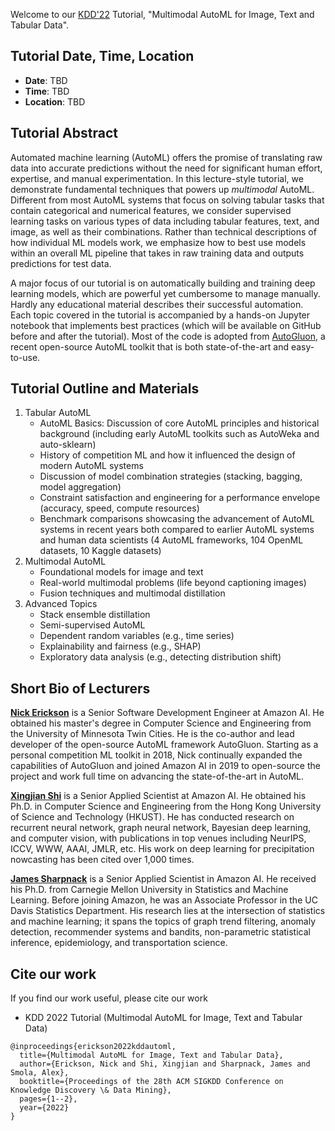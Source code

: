 Welcome to our [KDD'22](https://kdd.org/kdd2022/) Tutorial, "Multimodal AutoML for Image, Text and Tabular Data".

##  Tutorial Date, Time, Location
- **Date**: TBD
- **Time**: TBD
- **Location**: TBD


## Tutorial Abstract

Automated machine learning (AutoML) offers the promise of translating raw data into accurate predictions without the need for significant human effort, expertise, and manual experimentation. In this lecture-style tutorial, we demonstrate fundamental techniques that powers up *multimodal* AutoML. Different from most AutoML systems that focus on solving tabular tasks that contain categorical and numerical features, we consider supervised learning tasks on various types of data including tabular features, text, and image, as well as their combinations. Rather than technical descriptions of how individual ML models work, we emphasize how to best use models within an overall ML pipeline that takes in raw training data and outputs predictions for test data.  

A major focus of our tutorial is on automatically building and training deep learning models, which are powerful yet cumbersome to manage manually. Hardly any educational material describes their successful automation. Each topic covered in the tutorial is  accompanied by a hands-on Jupyter notebook that implements best practices (which will be available on GitHub before and after the tutorial). Most of the code is adopted from [AutoGluon](https://auto.gluon.ai/), a recent open-source AutoML toolkit that is both state-of-the-art and easy-to-use.

## Tutorial Outline and Materials

1. Tabular AutoML
    - AutoML Basics: Discussion of core AutoML principles and historical background (including early AutoML toolkits such as AutoWeka and auto-sklearn)
    - History of competition ML and how it influenced the design of modern AutoML systems
    - Discussion of model combination strategies (stacking, bagging, model aggregation)
    - Constraint satisfaction and engineering for a performance envelope (accuracy, speed, compute resources)
    - Benchmark comparisons showcasing the advancement of AutoML systems in recent years both compared to earlier AutoML systems and human data scientists (4 AutoML frameworks, 104 OpenML datasets, 10 Kaggle datasets)
2. Multimodal AutoML
    - Foundational models for image and text
    - Real-world multimodal problems (life beyond captioning images)
    - Fusion techniques and multimodal distillation
3. Advanced Topics
    - Stack ensemble distillation
    - Semi-supervised AutoML
    - Dependent random variables (e.g., time series)
    - Explainability and fairness (e.g., SHAP)
    - Exploratory data analysis (e.g., detecting distribution shift)

## Short Bio of Lecturers

**[Nick Erickson](https://github.com/Innixma)** is a Senior Software Development Engineer at Amazon AI. He obtained his master's degree in Computer Science and Engineering from the University of Minnesota Twin Cities. He is the co-author and lead developer of the open-source AutoML framework AutoGluon. Starting as a personal competition ML toolkit in 2018, Nick continually expanded the capabilities of AutoGluon and joined Amazon AI in 2019 to open-source the project and work full time on advancing the state-of-the-art in AutoML.

**[Xingjian Shi](https://sxjscience.github.io/)** is a Senior Applied Scientist at Amazon AI. He obtained his Ph.D. in Computer Science and Engineering from the Hong Kong University of Science and Technology (HKUST). He has conducted research on recurrent neural network, graph neural network, Bayesian deep learning, and computer vision, with publications in top venues including NeurIPS, ICCV, WWW, AAAI, JMLR, etc. His work on deep learning for precipitation nowcasting has been cited over 1,000 times.

**[James Sharpnack](https://jsharpna.github.io/)** is a Senior Applied Scientist in Amazon AI.  He received his Ph.D. from Carnegie Mellon University in Statistics and Machine Learning.  Before joining Amazon, he was an Associate Professor in the UC Davis Statistics Department.  His research lies at the intersection of statistics and machine learning; it spans the topics of graph trend filtering, anomaly detection, recommender systems and bandits, non-parametric statistical inference, epidemiology, and transportation science.

## Cite our work
If you find our work useful, please cite our work
- KDD 2022 Tutorial (Multimodal AutoML for Image, Text and Tabular Data)
```
@inproceedings{erickson2022kddautoml,
  title={Multimodal AutoML for Image, Text and Tabular Data},
  author={Erickson, Nick and Shi, Xingjian and Sharpnack, James and Smola, Alex},
  booktitle={Proceedings of the 28th ACM SIGKDD Conference on Knowledge Discovery \& Data Mining},
  pages={1--2},
  year={2022}
}
```
